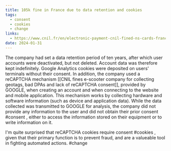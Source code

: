 ```yaml
---
title: 105k fine in France due to data retention and cookies
tags:
  - consent
  - cookies
  - change
links:
  - https://www.cnil.fr/en/electronic-payment-cnil-fined-ns-cards-france-eu105000
date: 2024-01-31
---
```

The company had set a data retention period of ten years, after which user accounts were deactivated, but not deleted. Account data was therefore kept indefinitely. Google Analytics cookies were deposited on users' terminals without their consent. In addition, the company used a reCAPTCHA mechanism [[CNIL fines e-scooter company for collecting geotags, bad DPAs and lack of reCAPTCHA consent]], provided by GOOGLE, when creating an account and when connecting to the website and mobile application. This mechanism works by collecting hardware and software information (such as device and application data). While the data collected was transmitted to GOOGLE for analysis, the company did not provide any information to the user and did not obtain their prior consent #consent , either to access the information stored on their equipment or to write information on it. 
 
 I'm quite surprised that reCAPTCHA cookies require consent #cookies , given that their primary function is to prevent fraud, and are a valueable tool in fighting automated actions.  #change 